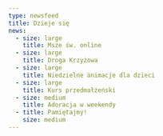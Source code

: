 ```yaml
---
type: newsfeed
title: Dzieje się
news:
  - size: large
    title: Msze św. online
  - size: large
    title: Droga Krzyżowa
  - size: large
    title: Niedzielne animacje dla dzieci
  - size: large
    title: Kurs przedmałżeński
  - size: medium
    title: Adoracja w weekendy
  - title: Pamiętajmy!
    size: medium
---
```

